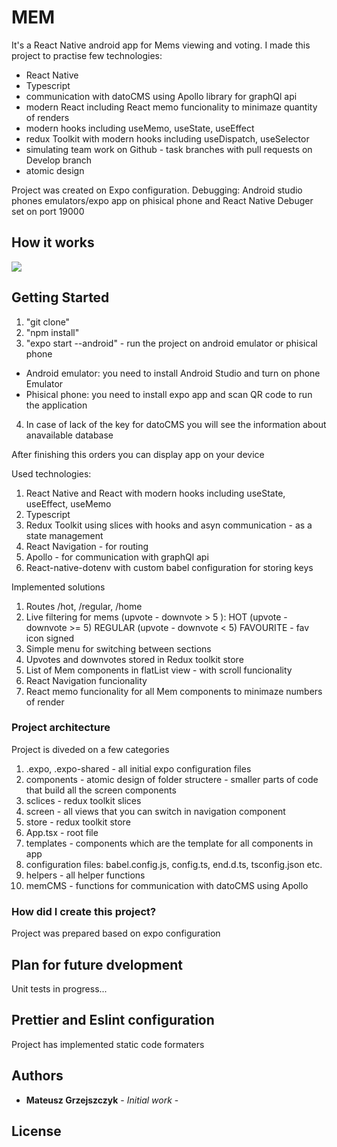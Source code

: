 # MEM

It's a React Native android app for Mems viewing and voting. I made this project to practise few technologies:
 - React Native
 - Typescript
 - communication with datoCMS using Apollo library for graphQl api
 - modern React including React memo funcionality to minimaze quantity of renders
 - modern hooks including useMemo, useState, useEffect
 - redux Toolkit with modern hooks including useDispatch, useSelector
 - simulating team work on Github - task branches with pull requests on Develop branch
 - atomic design

Project was created on Expo configuration. 
Debugging: Android studio phones emulators/expo app on phisical phone and React Native Debuger set on port 19000

## How it works
![](memeNative.gif)

## Getting Started
1. "git clone" 
2. "npm install"
3. "expo start --android" - run the project on android emulator or phisical phone
- Android emulator: you need to install Android Studio and turn on phone Emulator
- Phisical phone: you need to install expo app and scan QR code to run the application
4. In case of lack of the key for datoCMS you will see the information about anavailable database

After finishing this orders you can display app on your device

Used technologies:
 1. React Native and React with modern hooks including useState, useEffect, useMemo
 2. Typescript
 3. Redux Toolkit using slices with hooks and asyn communication - as a state management
 4. React Navigation - for routing
 5. Apollo - for communication with graphQl api
 6. React-native-dotenv with custom babel configuration for storing keys

Implemented solutions

 1. Routes /hot, /regular, /home
 2. Live filtering for mems (upvote - downvote > 5 ):
 HOT (upvote - downvote >= 5)
 REGULAR (upvote - downvote < 5)
 FAVOURITE - fav icon signed
 3. Simple menu for switching between sections
 3. Upvotes and downvotes stored in Redux toolkit store
 4. List of Mem components in flatList view - with scroll funcionality
 5. React Navigation funcionality 
 6. React memo funcionality for all Mem components to minimaze numbers of render

### Project architecture

Project is diveded on a few categories 
 1. .expo, .expo-shared - all initial expo configuration files
 2. components - atomic design of folder structere - smaller parts of code that build all the screen components 
 3. sclices - redux toolkit slices  
 4. screen - all views that you can switch in navigation component  
 5. store - redux toolkit store
 6. App.tsx - root file
 7. templates - components which are the template for all components in app
 7. configuration files: babel.config.js, config.ts, end.d.ts, tsconfig.json etc.
 8. helpers - all helper functions
 9. memCMS - functions for communication with datoCMS using Apollo

### How did I create this project?

Project was prepared based on expo configuration

## Plan for future dvelopment
Unit tests in progress...

## Prettier and Eslint configuration
Project has implemented static code formaters

## Authors

* **Mateusz Grzejszczyk** - *Initial work* -

## License
